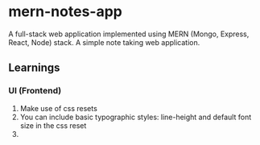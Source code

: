 # mern-notes-app

A full-stack web application implemented using MERN (Mongo, Express, React, Node) stack. A simple note taking web application.

## Learnings

### UI (Frontend)

1. Make use of css resets
2. You can include basic typographic styles: line-height and default font size in the css reset
3.
